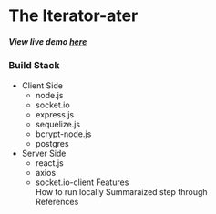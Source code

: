 # The Iterator-ater  

##### View live demo [here](https://iterator.herokuapp.com)  

### Build Stack  

* Client Side
  * node.js
  * socket.io
  * express.js
  * sequelize.js
  * bcrypt-node.js
  * postgres
* Server Side
  * react.js
  * axios
  * socket.io-client
Features  
How to run locally
Summaraized step through  
References  


